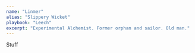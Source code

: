 ```yaml
---
name: "Linmer"
alias: "Slippery Wicket"
playbook: "Leech"
excerpt: "Experimental Alchemist. Former orphan and sailor. Old man."
---
```


Stuff